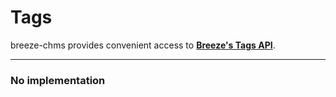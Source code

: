 # Tags

breeze-chms provides convenient access to **[Breeze's Tags API](https://app.breezechms.com/api#tags)**.

---

### No implementation
